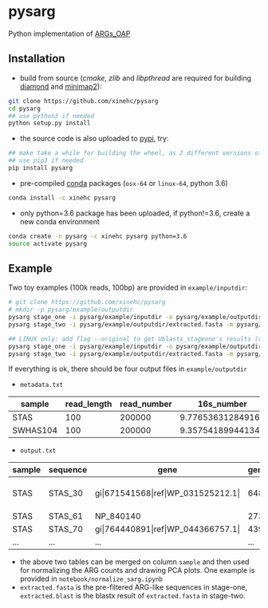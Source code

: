# pysarg
Python implementation of [ARGs_OAP](https://github.com/biofuture/Ublastx_stageone)

## Installation
+ build from source (*cmake*, *zlib* and *libpthread* are required for building [diamond](https://github.com/bbuchfink/diamond) and [minimap2](https://github.com/lh3/minimap2)): 

```bash
git clone https://github.com/xinehc/pysarg
cd pysarg
## use python3 if needed
python setup.py install
```

+ the source code is also uploaded to [pypi](https://pypi.org/search/?q=pysarg), try:
```bash
## make take a while for building the wheel, as 2 different versions of diamond need to be compiled
## use pip3 if needed
pip install pysarg
```

+ pre-compiled [conda](https://anaconda.org/xinehc/pysarg) packages (`osx-64` or `linux-64`, python 3.6)
```bash
conda install -c xinehc pysarg
```

+ only python=3.6 package has been uploaded, if python!=3.6, create a new conda environment
```bash
conda create -n pysarg -c xinehc pysarg python=3.6
source activate pysarg
```

## Example
Two toy examples (100k reads, 100bp) are provided in `example/inputdir`:

```bash
# git clone https://github.com/xinehc/pysarg
# mkdir -p pysarg/example/outputdir
pysarg stage_one -i pysarg/example/inputdir -o pysarg/example/outputdir
pysarg stage_two -i pysarg/example/outputdir/extracted.fasta -m pysarg/example/outputdir/metadata.txt -o pysarg/example/outputdir 

## LINUX only: add flag --original to get Ublastx_stageone's results (required to use the pre-compiled binaries in Ublastx_stageone)
pysarg stage_one -i pysarg/example/inputdir -o pysarg/example/outputdir --original
pysarg stage_two -i pysarg/example/outputdir/extracted.fasta -m pysarg/example/outputdir/metadata.txt -o pysarg/example/outputdir --original
```

If everything is ok, there should be four output files in `example/outputdir`
+ `metadata.txt`

|sample  |read_length|read_number|16s_number        |cell_number       |
|--------|-----------|-----------|------------------|------------------|
|STAS    |100        |200000     |9.776536312849162|3.05292019025543  |
|SWHAS104|100        |200000     |9.35754189944134 |3.3635174193105737|

+ `output.txt`

|sample  |sequence    |gene                            |gene_length|gene_type                          |gene_subtype                                              |covered_length|
|--------|------------|--------------------------------|-----------|-----------------------------------|----------------------------------------------------------|--------------|
|STAS|STAS_30|gi&#124;671541568&#124;ref&#124;WP_031525212.1&#124;|648|macrolide-lincosamide-streptogramin|macrolide-lincosamide-streptogramin__macB|31 |
|STAS|STAS_61|NP_840140                       |273|bacitracin                         |bacitracin__bacA                         |32 |
|STAS|STAS_70|gi&#124;764440891&#124;ref&#124;WP_044366757.1&#124;|439|multidrug |
|...    |...     |...|...        |...                          |...                                           |...            |

+ the above two tables can be merged on column `sample` and then used for normalizing the ARG counts and drawing PCA plots. One example is provided in `notebook/normalize_sarg.ipynb`
+ `extracted.fasta` is the pre-filtered ARG-like sequences in stage-one, `extracted.blast` is the blastx result of `extracted.fasta` in stage-two.